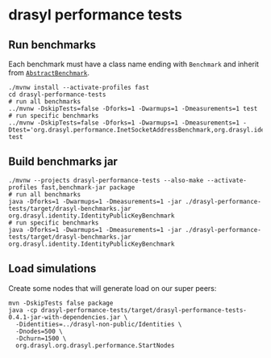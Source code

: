 # drasyl performance tests

## Run benchmarks

Each benchmark must have a class name ending with `Benchmark` and inherit
from [`AbstractBenchmark`](src/test/java/org/drasyl/AbstractBenchmark.java).

```shell
./mvnw install --activate-profiles fast
cd drasyl-performance-tests
# run all benchmarks
../mvnw -DskipTests=false -Dforks=1 -Dwarmups=1 -Dmeasurements=1 test
# run specific benchmarks
../mvnw -DskipTests=false -Dforks=1 -Dwarmups=1 -Dmeasurements=1 -Dtest='org.drasyl.performance.InetSocketAddressBenchmark,org.drasyl.identity.IdentityPublicKeyBenchmark' test
```

## Build benchmarks jar

```shell
./mvnw --projects drasyl-performance-tests --also-make --activate-profiles fast,benchmark-jar package
# run all benchmarks
java -Dforks=1 -Dwarmups=1 -Dmeasurements=1 -jar ./drasyl-performance-tests/target/drasyl-benchmarks.jar org.drasyl.identity.IdentityPublicKeyBenchmark
# run specific benchmarks
java -Dforks=1 -Dwarmups=1 -Dmeasurements=1 -jar ./drasyl-performance-tests/target/drasyl-benchmarks.jar org.drasyl.identity.IdentityPublicKeyBenchmark
```

## Load simulations

Create some nodes that will generate load on our super peers:

```
mvn -DskipTests false package
java -cp drasyl-performance-tests/target/drasyl-performance-tests-0.4.1-jar-with-dependencies.jar \
  -Didentities=../drasyl-non-public/Identities \
  -Dnodes=500 \
  -Dchurn=1500 \
  org.drasyl.org.drasyl.performance.StartNodes
```
